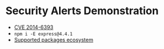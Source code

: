 # Security Alerts Demonstration
- [CVE 2014-6393](https://cve.mitre.org/cgi-bin/cvename.cgi?name=CVE-2014-6393)
- `npm i -E express@4.4.1`
- [Supported packages ecosystem](https://help.github.com/en/github/visualizing-repository-data-with-graphs/listing-the-packages-that-a-repository-depends-on)
